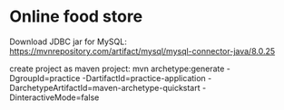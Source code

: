 # Online food store
Download JDBC jar for MySQL:
https://mvnrepository.com/artifact/mysql/mysql-connector-java/8.0.25

create project as maven project:
mvn archetype:generate  -DgroupId=practice    -DartifactId=practice-application    -DarchetypeArtifactId=maven-archetype-quickstart -DinteractiveMode=false